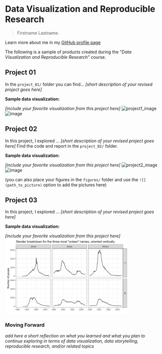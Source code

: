 # Data Visualization and Reproducible Research

> Firstname Lastname. 

Learn more about me in my [GitHub profile page](https://github.com/reiminer)


The following is a sample of products created during the _"Data Visualization and Reproducible Research"_ course.


## Project 01

In the `project_01/` folder you can find... _[short description of your revised project goes here]_

**Sample data visualization:** 

_[include your favorite visualization from this project here]_
![project1_image](https://user-images.githubusercontent.com/104657112/175607112-82fdd2e0-ee24-4620-9085-ce9b7194e7ab.png)![image](https://user-images.githubusercontent.com/104657112/175607304-7e8e6e29-1202-43b6-9d2d-d2c9b071f6f6.png)





## Project 02

In this project, I explored ... _[short description of your revised project goes here]_ Find the code and report in the `project_02/` folder.

**Sample data visualization:** 

_[include your favorite visualization from this project here]_
![project2_image](https://user-images.githubusercontent.com/104657112/175606908-4f63e90c-c3b9-469a-97de-764b5e286b7e.png)![image](https://user-images.githubusercontent.com/104657112/175607360-f7724c9d-4de4-48f7-9433-fd06c69fe7f0.png)


(you can also place your figures in the `figures/` folder and use the `![](path_to_picture)` option to add the pictures here)


## Project 03

In this project, I explored ... _[short description of your revised project goes here]_

**Sample data visualization:** 

_[include your favorite visualization from this project here]_
<img src="https://github.com/reisanar/figs/raw/master/jackie_jessie_marion.png" width="80%" height="80%">


### Moving Forward

_add here a short reflection on what you learned and what you plan to continue exploring in terms of data visualization, data storytelling, reproducible research, and/or related topics_
